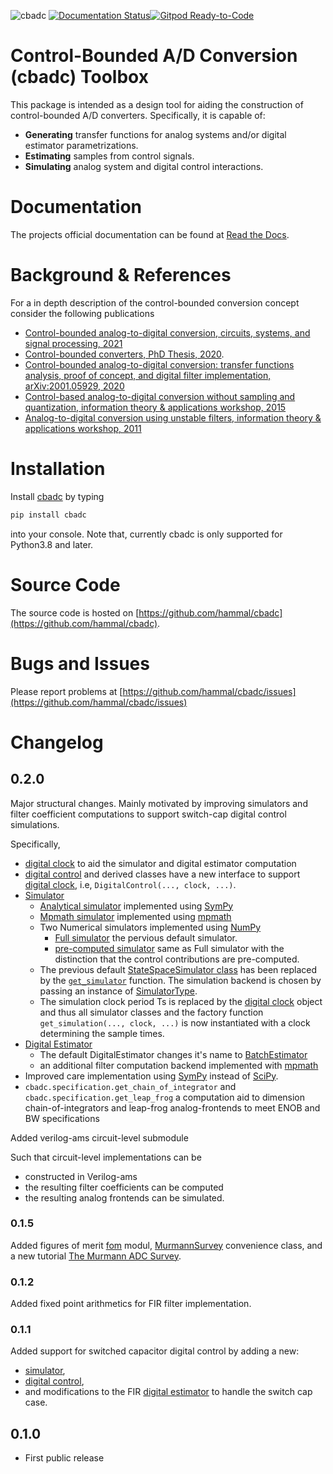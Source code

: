 ![cbadc](https://github.com/hammal/cbadc/actions/workflows/testing.yml/badge.svg) [![Documentation Status](https://readthedocs.org/projects/cbadc/badge/?version=latest)](https://cbadc.readthedocs.io/en/latest/?badge=latest)[![Gitpod Ready-to-Code](https://img.shields.io/badge/Gitpod-ready--to--code-blue?logo=gitpod)](https://gitpod.io/#https://github.com/hammal/cbadc)

# Control-Bounded A/D Conversion (cbadc) Toolbox

This package is intended as a design tool for aiding the construction of control-bounded A/D converters.
Specifically, it is capable of:

- **Generating** transfer functions for analog systems and/or digital estimator parametrizations.
- **Estimating** samples from control signals.
- **Simulating** analog system and digital control interactions.

# Documentation

The projects official documentation can be found at [Read the Docs](https://cbadc.readthedocs.io/en/latest/).

# Background & References

For a in depth description of the control-bounded conversion concept consider the following publications
- [Control-bounded analog-to-digital conversion, circuits, systems, and signal processing, 2021](https://doi.org/10.1007/s00034-021-01837-z)
- [Control-bounded converters, PhD Thesis, 2020](https://doi.org/10.3929/ethz-b-000469192).
- [Control-bounded analog-to-digital conversion: transfer functions analysis, proof of concept, and digital filter implementation, arXiv:2001.05929, 2020](https://arxiv.org/abs/2001.05929)
- [Control-based analog-to-digital conversion without sampling and quantization, information theory & applications workshop, 2015](https://ieeexplore.ieee.org/document/7308975)
- [Analog-to-digital conversion using unstable filters, information theory & applications workshop, 2011](https://ieeexplore.ieee.org/abstract/document/5743620)

# Installation

Install [cbadc](https://pypi.org/project/cbadc/) by typing

```bash
pip install cbadc
```

into your console. Note that, currently cbadc is only supported for Python3.8 and later.

# Source Code
The source code is hosted on [https://github.com/hammal/cbadc](https://github.com/hammal/cbadc).

# Bugs and Issues
Please report problems at [https://github.com/hammal/cbadc/issues](https://github.com/hammal/cbadc/issues)

# Changelog

## 0.2.0

Major structural changes. Mainly motivated by improving simulators and filter coefficient computations to support switch-cap digital control simulations.

Specifically,
- [digital clock](https://cbadc.readthedocs.io/en/latest/api/autosummary/cbadc.analog_signal.clock.Clock.html#cbadc.analog_signal.clock.Clock) to aid the simulator and digital estimator computation
- [digital control](https://cbadc.readthedocs.io/en/latest/api/autosummary/cbadc.digital_control.digital_control.DigitalControl.html#cbadc.digital_control.digital_control.DigitalControl) and derived classes have a new interface to support [digital clock](https://cbadc.readthedocs.io/en/latest/api/autosummary/cbadc.analog_signal.clock.Clock.html#cbadc.analog_signal.clock.Clock), i.e, `DigitalControl(..., clock, ...)`.
- [Simulator](https://cbadc.readthedocs.io/en/latest/api/autosummary/cbadc.simulator.html)
  - [Analytical simulator](https://cbadc.readthedocs.io/en/latest/api/autosummary/cbadc.simulator.analytical_simulator.AnalyticalSimulator.html#cbadc.simulator.analytical_simulator.AnalyticalSimulator) implemented using [SymPy](https://www.sympy.org/en/index.html)
  - [Mpmath simulator](https://cbadc.readthedocs.io/en/latest/api/autosummary/cbadc.simulator.mp_simulator.MPSimulator.html#cbadc.simulator.mp_simulator.MPSimulator) implemented using [mpmath](https://mpmath.org)
  - Two Numerical simulators implemented using [NumPy](https://numpy.org)
    - [Full simulator](https://cbadc.readthedocs.io/en/latest/api/autosummary/cbadc.simulator.numerical_simulator.FullSimulator.html#cbadc.simulator.numerical_simulator.FullSimulator) the pervious default simulator.
    - [pre-computed simulator](https://cbadc.readthedocs.io/en/latest/api/autosummary/cbadc.simulator.numerical_simulator.PreComputedControlSignalsSimulator.html) same as Full simulator with the distinction that the control contributions are pre-computed.
  - The previous default [StateSpaceSimulator class](https://cbadc.readthedocs.io/en/v0.1.0/api/autosummary/cbadc.simulator.StateSpaceSimulator.html#cbadc.simulator.StateSpaceSimulator) has been replaced by the [`get_simulator`](https://cbadc.readthedocs.io/en/latest/api/autosummary/cbadc.simulator.wrapper.get_simulator.html#cbadc.simulator.wrapper.get_simulator) function. The simulation backend is chosen by passing an instance of [SimulatorType]().
  - The simulation clock period Ts is replaced by the [digital clock]() object and thus all simulator classes and the factory function `get_simulation(..., clock, ...)` is now instantiated with a clock determining the sample times.
- [Digital Estimator](https://cbadc.readthedocs.io/en/v0.1.0/api/autosummary/cbadc.digital_estimator.DigitalEstimator.html#cbadc.digital_estimator.DigitalEstimator)
  - The default DigitalEstimator changes it's name to [BatchEstimator](https://cbadc.readthedocs.io/en/latest/api/autosummary/cbadc.digital_estimator.batch_estimator.BatchEstimator.html#cbadc.digital_estimator.batch_estimator.BatchEstimator)
  - an additional filter computation backend implemented with [mpmath](https://mpmath.org)
- Improved care implementation using [SymPy](https://www.sympy.org/en/index.html) instead of [SciPy](https://scipy.org).
- `cbadc.specification.get_chain_of_integrator` and `cbadc.specification.get_leap_frog` a computation aid to dimension chain-of-integrators and leap-frog analog-frontends to meet ENOB and BW specifications

Added verilog-ams circuit-level submodule

Such that circuit-level implementations can be
- constructed in Verilog-ams
- the resulting filter coefficients can be computed
- the resulting analog frontends can be simulated.

### 0.1.5

Added figures of merit [fom](https://cbadc.readthedocs.io/en/latest/api/autosummary/cbadc.fom.html#module-cbadc.fom) modul, [MurmannSurvey](https://cbadc.readthedocs.io/en/latest/api/autosummary/cbadc.fom.MurmannSurvey.html#cbadc.fom.MurmannSurvey) convenience class, and a new tutorial [The Murmann ADC Survey](https://cbadc.readthedocs.io/en/latest/tutorials/c_further/plot_a_Murmann_ADC_survey.html#sphx-glr-tutorials-c-further-plot-a-murmann-adc-survey-py).

### 0.1.2

Added fixed point arithmetics for FIR filter implementation.

### 0.1.1

Added support for switched capacitor digital control by adding a new:

- [simulator](https://cbadc.readthedocs.io/en/latest/api/autosummary/cbadc.simulator.SwitchedCapacitorStateSpaceSimulator.html#cbadc.simulator.SwitchedCapacitorStateSpaceSimulator),
- [digital control](https://cbadc.readthedocs.io/en/latest/api/autosummary/cbadc.digital_control.SwitchedCapacitorControl.html#cbadc.digital_control.SwitchedCapacitorControl),
- and modifications to the FIR [digital estimator](https://cbadc.readthedocs.io/en/latest/api/autosummary/cbadc.digital_estimator.FIRFilter.html#cbadc.digital_estimator.FIRFilter) to handle the switch cap case.

## 0.1.0

- First public release
